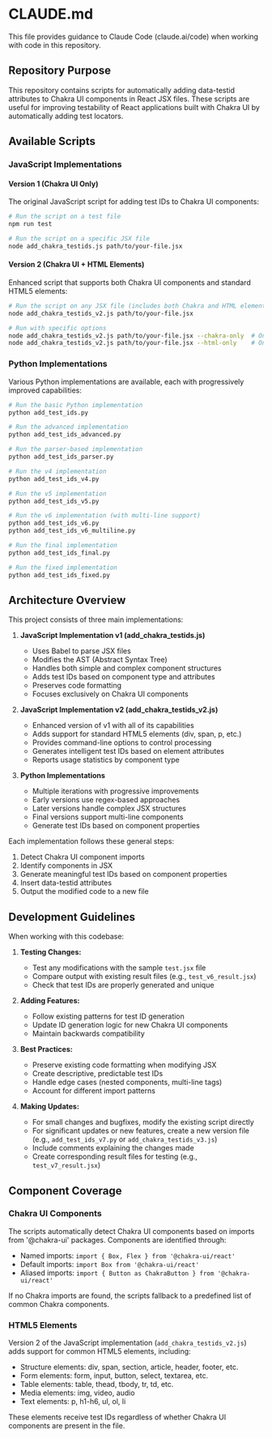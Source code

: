 # CLAUDE.md

This file provides guidance to Claude Code (claude.ai/code) when working with code in this repository.

## Repository Purpose

This repository contains scripts for automatically adding data-testid attributes to Chakra UI components in React JSX files. These scripts are useful for improving testability of React applications built with Chakra UI by automatically adding test locators.

## Available Scripts

### JavaScript Implementations

#### Version 1 (Chakra UI Only)

The original JavaScript script for adding test IDs to Chakra UI components:

```bash
# Run the script on a test file
npm run test

# Run the script on a specific JSX file
node add_chakra_testids.js path/to/your-file.jsx
```

#### Version 2 (Chakra UI + HTML Elements)

Enhanced script that supports both Chakra UI components and standard HTML5 elements:

```bash
# Run the script on any JSX file (includes both Chakra and HTML elements by default)
node add_chakra_testids_v2.js path/to/your-file.jsx

# Run with specific options
node add_chakra_testids_v2.js path/to/your-file.jsx --chakra-only  # Only process Chakra components (original behavior)
node add_chakra_testids_v2.js path/to/your-file.jsx --html-only    # Only process HTML elements
```

### Python Implementations

Various Python implementations are available, each with progressively improved capabilities:

```bash
# Run the basic Python implementation
python add_test_ids.py

# Run the advanced implementation
python add_test_ids_advanced.py

# Run the parser-based implementation
python add_test_ids_parser.py

# Run the v4 implementation
python add_test_ids_v4.py

# Run the v5 implementation
python add_test_ids_v5.py

# Run the v6 implementation (with multi-line support)
python add_test_ids_v6.py
python add_test_ids_v6_multiline.py

# Run the final implementation
python add_test_ids_final.py

# Run the fixed implementation
python add_test_ids_fixed.py
```

## Architecture Overview

This project consists of three main implementations:

1. **JavaScript Implementation v1 (add_chakra_testids.js)**
   - Uses Babel to parse JSX files
   - Modifies the AST (Abstract Syntax Tree)
   - Handles both simple and complex component structures
   - Adds test IDs based on component type and attributes
   - Preserves code formatting
   - Focuses exclusively on Chakra UI components

2. **JavaScript Implementation v2 (add_chakra_testids_v2.js)**
   - Enhanced version of v1 with all of its capabilities
   - Adds support for standard HTML5 elements (div, span, p, etc.)
   - Provides command-line options to control processing
   - Generates intelligent test IDs based on element attributes
   - Reports usage statistics by component type

2. **Python Implementations**
   - Multiple iterations with progressive improvements
   - Early versions use regex-based approaches
   - Later versions handle complex JSX structures
   - Final versions support multi-line components
   - Generate test IDs based on component properties

Each implementation follows these general steps:
1. Detect Chakra UI component imports
2. Identify components in JSX
3. Generate meaningful test IDs based on component properties
4. Insert data-testid attributes
5. Output the modified code to a new file

## Development Guidelines

When working with this codebase:

1. **Testing Changes:**
   - Test any modifications with the sample `test.jsx` file
   - Compare output with existing result files (e.g., `test_v6_result.jsx`)
   - Check that test IDs are properly generated and unique

2. **Adding Features:**
   - Follow existing patterns for test ID generation
   - Update ID generation logic for new Chakra UI components
   - Maintain backwards compatibility

3. **Best Practices:**
   - Preserve existing code formatting when modifying JSX
   - Create descriptive, predictable test IDs
   - Handle edge cases (nested components, multi-line tags)
   - Account for different import patterns

4. **Making Updates:**
   - For small changes and bugfixes, modify the existing script directly
   - For significant updates or new features, create a new version file (e.g., `add_test_ids_v7.py` or `add_chakra_testids_v3.js`)
   - Include comments explaining the changes made
   - Create corresponding result files for testing (e.g., `test_v7_result.jsx`)

## Component Coverage

### Chakra UI Components

The scripts automatically detect Chakra UI components based on imports from '@chakra-ui' packages. Components are identified through:

- Named imports: `import { Box, Flex } from '@chakra-ui/react'`
- Default imports: `import Box from '@chakra-ui/react'`
- Aliased imports: `import { Button as ChakraButton } from '@chakra-ui/react'`

If no Chakra imports are found, the scripts fallback to a predefined list of common Chakra components.

### HTML5 Elements

Version 2 of the JavaScript implementation (`add_chakra_testids_v2.js`) adds support for common HTML5 elements, including:

- Structure elements: div, span, section, article, header, footer, etc.
- Form elements: form, input, button, select, textarea, etc.
- Table elements: table, thead, tbody, tr, td, etc.
- Media elements: img, video, audio
- Text elements: p, h1-h6, ul, ol, li

These elements receive test IDs regardless of whether Chakra UI components are present in the file.